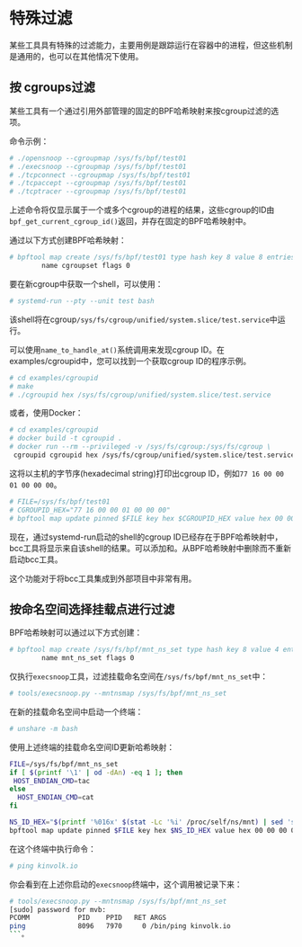 # 特殊过滤

某些工具具有特殊的过滤能力，主要用例是跟踪运行在容器中的进程，但这些机制是通用的，也可以在其他情况下使用。

## 按 cgroups过滤

某些工具有一个通过引用外部管理的固定的BPF哈希映射来按cgroup过滤的选项。

命令示例：

```sh
# ./opensnoop --cgroupmap /sys/fs/bpf/test01
# ./execsnoop --cgroupmap /sys/fs/bpf/test01
# ./tcpconnect --cgroupmap /sys/fs/bpf/test01
# ./tcpaccept --cgroupmap /sys/fs/bpf/test01
# ./tcptracer --cgroupmap /sys/fs/bpf/test01
```

上述命令将仅显示属于一个或多个cgroup的进程的结果，这些cgroup的ID由`bpf_get_current_cgroup_id()`返回，并存在固定的BPF哈希映射中。

通过以下方式创建BPF哈希映射：

```sh
# bpftool map create /sys/fs/bpf/test01 type hash key 8 value 8 entries 128 \
        name cgroupset flags 0
```

要在新cgroup中获取一个shell，可以使用：

```sh
# systemd-run --pty --unit test bash
```

该shell将在cgroup`/sys/fs/cgroup/unified/system.slice/test.service`中运行。

可以使用`name_to_handle_at()`系统调用来发现cgroup ID。在examples/cgroupid中，您可以找到一个获取cgroup ID的程序示例。

```sh
# cd examples/cgroupid
# make
# ./cgroupid hex /sys/fs/cgroup/unified/system.slice/test.service
```

或者，使用Docker：

```sh
# cd examples/cgroupid
# docker build -t cgroupid .
# docker run --rm --privileged -v /sys/fs/cgroup:/sys/fs/cgroup \
 cgroupid cgroupid hex /sys/fs/cgroup/unified/system.slice/test.service
```

这将以主机的字节序(hexadecimal string)打印出cgroup ID，例如`77 16 00 00 01 00 00 00`。

```sh
# FILE=/sys/fs/bpf/test01
# CGROUPID_HEX="77 16 00 00 01 00 00 00"
# bpftool map update pinned $FILE key hex $CGROUPID_HEX value hex 00 00 00 00 00 00 00 00 any
```

现在，通过systemd-run启动的shell的cgroup ID已经存在于BPF哈希映射中，bcc工具将显示来自该shell的结果。可以添加和。从BPF哈希映射中删除而不重新启动bcc工具。

这个功能对于将bcc工具集成到外部项目中非常有用。

## 按命名空间选择挂载点进行过滤

BPF哈希映射可以通过以下方式创建：

```sh
# bpftool map create /sys/fs/bpf/mnt_ns_set type hash key 8 value 4 entries 128 \
        name mnt_ns_set flags 0
```

仅执行`execsnoop`工具，过滤挂载命名空间在`/sys/fs/bpf/mnt_ns_set`中：

```sh
# tools/execsnoop.py --mntnsmap /sys/fs/bpf/mnt_ns_set
```

在新的挂载命名空间中启动一个终端：

```sh
# unshare -m bash
```

使用上述终端的挂载命名空间ID更新哈希映射：

```sh
FILE=/sys/fs/bpf/mnt_ns_set
if [ $(printf '\1' | od -dAn) -eq 1 ]; then
 HOST_ENDIAN_CMD=tac
else
  HOST_ENDIAN_CMD=cat
fi

NS_ID_HEX="$(printf '%016x' $(stat -Lc '%i' /proc/self/ns/mnt) | sed 's/.\{2\}/&\n/g' | $HOST_ENDIAN_CMD)"
bpftool map update pinned $FILE key hex $NS_ID_HEX value hex 00 00 00 00 any
```

在这个终端中执行命令：

```sh
# ping kinvolk.io
```

你会看到在上述你启动的`execsnoop`终端中，这个调用被记录下来：

```sh
# tools/execsnoop.py --mntnsmap /sys/fs/bpf/mnt_ns_set
[sudo] password for mvb:
PCOMM            PID    PPID   RET ARGS
ping             8096   7970     0 /bin/ping kinvolk.io
```。
